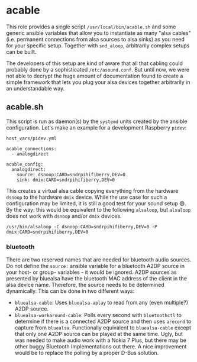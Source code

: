 # acable

This role provides a single script `/usr/local/bin/acable.sh` and some generic ansible variables that allow
you to instantiate as many "alsa cables" (i.e. permanent connections from alsa sources to alsa sinks) as you need 
for your specific setup.  Together with `snd_aloop`, arbitrarily complex setups can be built. 

The developers of this setup are kind of aware that all that cabling could probably done by a sophisticated 
`/etc/asound.conf`. But until now, we were not able to decrypt the huge amount of documentation found to create
a simple framework that lets you plug your alsa devices together arbitrarily in an understandable way.

## acable.sh

This script is run as daemon(s) by the `systemd` units created by the ansible configuration. Let's make an 
example for a development Raspberry `pidev`:

~~~
host_vars/pidev.yml

acable_connections:
  - analogdirect

acable_config:
  analogdirect:
    source: dsnoop:CARD=sndrpihifiberry,DEV=0
    sink: dmix:CARD=sndrpihifiberry,DEV=0
~~~

This creates a virtual alsa cable copying everything from the hardware `dsnoop` to the hardware `dmix` device. While
the use case for such a configuration may be limited, it is still a good test for your sound setup :smile:. By the 
way: this would be equivalent to the following `alsaloop`, but `alsaloop` does not work with `dsnoop` and/or `dmix` 
devices.

~~~
/usr/bin/alsaloop -C dsnoop:CARD=sndrpihifiberry,DEV=0 -P dmix:CARD=sndrpihifiberry,DEV=0
~~~

### bluetooth

There are two reserved names that are needed for bluetooth audio sources. Do not define the `source:` ansible variable for a bluetooth A2DP source in your host- or group- variables - it would be ignored. A2DP sources as presented by bluealsa have the bluetooth MAC address of the client in the alsa device name. Therefore, the source needs to be determined dynamically. This can be done in two different ways:

* `bluealsa-cable`: Uses `bluealsa-aplay` to read from any (even multiple?) A2DP source.
* `bluealsa-workaround-cable`: Polls every second with `bluetoothctl` to determine if there is a connected A2DP source and then uses `arecord` to capture from `bluealsa`. Functionally equivalent to `bluealsa-cable` except that only one A2DP source can be played at the same time. Ugly, but was needed to make audio work with a Nokia 7 Plus, but there may be other buggy Bluetooth Implementations out there. A nice improvement would be to replace the polling by a proper D-Bus solution.

